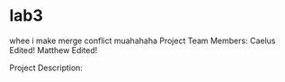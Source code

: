 # lab3
whee i make merge conflict muahahaha Project Team Members: Caelus Edited! Matthew Edited!

Project Description:
